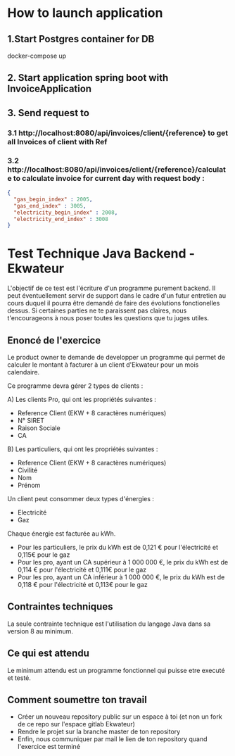 # How to launch application
## 1.Start Postgres container for DB
docker-compose up
## 2. Start application spring boot with InvoiceApplication
## 3. Send request to 
### 3.1 http://localhost:8080/api/invoices/client/{reference} to get all Invoices of client with Ref
### 3.2 http://localhost:8080/api/invoices/client/{reference}/calculate to calculate invoice for current day with request body :
```json
{
  "gas_begin_index" : 2005,
  "gas_end_index" : 3005,
  "electricity_begin_index" : 2008,
  "electricity_end_index" : 3008
}
```


# Test Technique Java Backend - Ekwateur

L'objectif de ce test est l'écriture d'un programme purement backend. Il peut éventuellement servir de support dans le cadre
d'un futur entretien au cours duquel il pourra être demandé de faire des évolutions fonctionelles dessus. Si certaines parties
ne te paraissent pas claires, nous t'encourageons à nous poser toutes les questions que tu juges utiles.

## Enoncé de l'exercice
Le product owner te demande de developper un programme qui permet de calculer le montant à facturer à un client d'Ekwateur pour
un mois calendaire.

Ce programme devra gérer 2 types de clients :

A) Les clients Pro, qui ont les propriétés suivantes :
- Reference Client (EKW + 8 caractères numériques)
- N° SIRET
- Raison Sociale
- CA

B) Les particuliers, qui ont les propriétés suivantes :
- Reference Client (EKW + 8 caractères numériques)
- Civilité
- Nom
- Prénom

Un client peut consommer deux types d'énergies :
- Electricité
- Gaz

Chaque énergie est facturée au kWh.
- Pour les particuliers, le prix du kWh est de 0,121 € pour l'électricité et 0,115€ pour le gaz
- Pour les pro, ayant un CA supérieur à 1 000 000 €, le prix du kWh est de 0,114 € pour l'électricité et 0,111€ pour le gaz
- Pour les pro, ayant un CA inférieur à 1 000 000 €, le prix du kWh est de 0,118 € pour l'électricité et 0,113€ pour le gaz

## Contraintes techniques
La seule contrainte technique est l'utilisation du langage Java dans sa version 8 au minimum.

## Ce qui est attendu
Le minimum attendu est un programme fonctionnel qui puisse etre executé et testé.

## Comment soumettre ton travail
- Créer un nouveau repository public sur un espace à toi (et non un fork de ce repo sur l'espace gitlab Ekwateur)
- Rendre le projet sur la branche master de ton repository
- Enfin, nous communiquer par mail le lien de ton repository quand l'exercice est terminé
